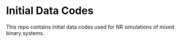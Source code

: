 # Initial Data Codes
This repo contains initial data codes used for NR simulations of mixed binary systems. 
